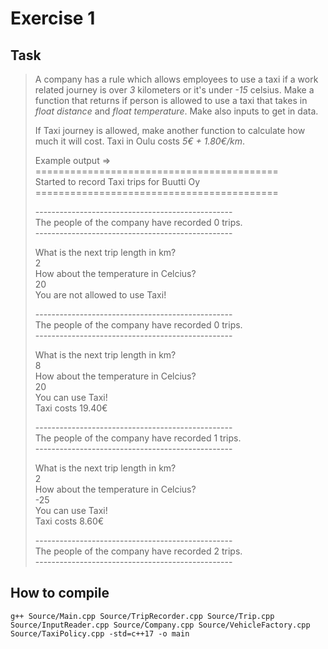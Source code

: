 # Exercise 1

## Task

> A company has a rule which allows employees to use a taxi if a work related journey is over *3* kilometers or it's under *-15* celsius. Make a function that returns if person is allowed to use a taxi that takes in *float distance* and *float temperature*. Make also inputs to get in data.
>
> If Taxi journey is allowed, make another function to calculate how much it will cost. Taxi in Oulu costs *5€ + 1.80€/km*.
>
> Example output =>  
> \==========================================  
> Started to record Taxi trips for Buutti Oy  
> \==========================================
>
> \-------------------------------------------------  
> The people of the company have recorded 0 trips.  
> \-------------------------------------------------
>
> What is the next trip length in km?  
> 2  
> How about the temperature in Celcius?  
> 20  
> You are not allowed to use Taxi!
>
> \-------------------------------------------------  
> The people of the company have recorded 0 trips.  
> \-------------------------------------------------
>
> What is the next trip length in km?  
> 8  
> How about the temperature in Celcius?  
> 20  
> You can use Taxi!  
> Taxi costs 19.40€  
>
> \-------------------------------------------------  
> The people of the company have recorded 1 trips.  
> \-------------------------------------------------  
>
> What is the next trip length in km?  
> 2  
> How about the temperature in Celcius?  
> -25  
> You can use Taxi!  
> Taxi costs 8.60€
>
> \-------------------------------------------------  
> The people of the company have recorded 2 trips.  
> \-------------------------------------------------

## How to compile

```
g++ Source/Main.cpp Source/TripRecorder.cpp Source/Trip.cpp Source/InputReader.cpp Source/Company.cpp Source/VehicleFactory.cpp Source/TaxiPolicy.cpp -std=c++17 -o main
```
